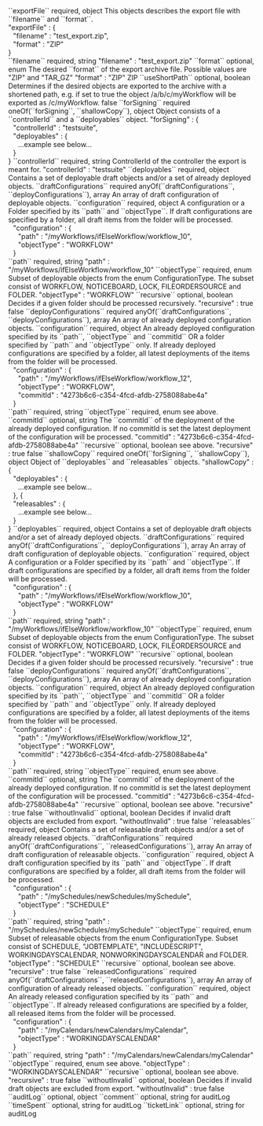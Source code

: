 <tr>
<td>``exportFile``</td>
<td>required, object</td>
<td>This objects describes the export file with ``filename`` and ``format``.</td>
<td><div>"exportFile" : {</div>
    <div style="padding-left:10px;">"filename" : "test_export.zip",</div>
    <div style="padding-left:10px;">"format" : "ZIP"</div>
    <div>}</div></td>
<td></td>
</tr>
<tr>
<td style="padding-left:20px;">``filename``</td>
<td>required, string</td>
<td></td>
<td>"filename" : "test_export.zip"</td>
<td></td>
</tr>
<tr>
<td style="padding-left:20px;">``format``</td>
<td>optional, enum</td>
<td>The desired ``format`` of the export archive file. Possible values are "ZIP" and "TAR_GZ"</td>
<td>"format" : "ZIP"</td>
<td>ZIP</td>
</tr>
<tr>
<td>``useShortPath``</td>
<td>optional, boolean</td>
<td>Determines if the desired objects are exported to the archive with a shortened path, e.g. if set to true the object /a/b/c/myWorkflow will be exported as /c/myWorkflow. </td>
<td></td>
<td>false</td>
</tr>
<tr>
<td>``forSigning``</td>
<td>required oneOf(``forSigning``, ``shallowCopy``), object</td>
<td>Object consists of a ``controllerId`` and a ``deployables`` object.</td>
<td>"forSigning" : {
<div style="padding-left:10px;">"controllerId" : "testsuite",</div>
<div style="padding-left:10px;">"deployables" : {</div>
<div style="padding-left:20px;">...example see below...</div>
<div style="padding-left:10px;">}</div>
}</td>
<td></td>
</tr>
<tr>
<td style="padding-left:20px;">``controllerId``</td>
<td>required, string</td>
<td>ControllerId of the controller the export is meant for.</td>
<td>"controllerId" : "testsuite"</td>
<td></td>
</tr>
<tr>
<td style="padding-left:20px;">``deployables``</td>
<td>required, object</td>
<td>Contains a set of deployable draft objects and/or a set of already deployed objects.</td>
<td></td>
<td></td>
</tr>
<tr>
<td style="padding-left:40px;">``draftConfigurations``</td>
<td>required anyOf(``draftConfigurations``, ``deployConfigurations``), array</td>
<td>An array of draft configuration of deployable objects.</td>
<td></td>
<td></td>
</tr>
<tr>
<td style="padding-left:60px;">``configuration``</td>
<td>required, object</td>
<td>A configuration or a Folder specified by its ``path`` and ``objectType``. If draft configurations are specified by a folder, all draft items from the folder will be processed.</td>
<td><div style="padding-left:10px;">"configuration" : {</div>
<div style="padding-left:20px;">"path" : "/myWorkflows/ifElseWorkflow/workflow_10",</div>
<div style="padding-left:20px;">"objectType" : "WORKFLOW"</div>
<div style="padding-left:10px;">}</div>
</td>
<td></td>
</tr>
<tr>
<td style="padding-left:80px;">``path``</td>
<td>required, string</td>
<td></td>
<td>"path" : "/myWorkflows/ifElseWorkflow/workflow_10"</td>
<td></td>
</tr>
<tr>
<td style="padding-left:80px;">``objectType``</td>
<td>required, enum</td>
<td>Subset of deployable objects from the enum ConfigurationType. The subset consist of WORKFLOW, NOTICEBOARD, LOCK, FILEORDERSOURCE and FOLDER.</td>
<td>"objectType" : "WORKFLOW"</td>
<td></td>
</tr>
<tr>
<td style="padding-left:80px;">``recursive``</td>
<td>optional, boolean</td>
<td>Decides if a given folder should be processed recursively.</td>
<td>"recursive" : true</td>
<td>false</td>
</tr>
<tr>
<td style="padding-left:40px;">``deployConfigurations``</td>
<td>required anyOf(``draftConfigurations``, ``deployConfigurations``), array</td>
<td>An array of already deployed configuration objects.</td>
<td></td>
<td></td>
</tr>
<tr>
<td style="padding-left:60px;">``configuration``</td>
<td>required, object</td>
<td>An already deployed configuration specified by its ``path``, ``objectType`` and ``commitId`` OR a folder specified by ``path`` and ``objectType`` only. If already deployed configurations are specified by a folder, all latest deployments of the items from the folder will be processed.</td>
<td><div style="padding-left:10px;">"configuration" : {</div>
<div style="padding-left:20px;">"path" : "/myWorkflows/ifElseWorkflow/workflow_12",</div>
<div style="padding-left:20px;">"objectType" : "WORKFLOW",</div>
<div style="padding-left:20px;">"commitId" : "4273b6c6-c354-4fcd-afdb-2758088abe4a"</div>
<div style="padding-left:10px;">}</div>
</td>
<td></td>
</tr>
<tr>
<td style="padding-left:80px;">``path``</td>
<td>required, string</td>
<td></td>
<td></td>
<td></td>
</tr>
<tr>
<td style="padding-left:80px;">``objectType``</td>
<td>required, enum</td>
<td>see above.</td>
<td></td>
<td></td>
</tr>
<tr>
<td style="padding-left:80px;">``commitId``</td>
<td>optional, string</td>
<td>The ``commitId`` of the deployment of the already deployed configuration. If no commitId is set the latest deployment of the configuration will be processed.</td>
<td>"commitId" : "4273b6c6-c354-4fcd-afdb-2758088abe4a"</td>
<td></td>
</tr>
<tr>
<td style="padding-left:80px;">``recursive``</td>
<td>optional, boolean</td>
<td>see above.</td>
<td>"recursive" : true</td>
<td>false</td>
</tr>
<tr>
<td>``shallowCopy``</td>
<td>required oneOf(``forSigning``, ``shallowCopy``), object</td>
<td>Object  of ``deployables`` and ``releasables`` objects.</td>
<td>"shallowCopy" : {
<div style="padding-left:10px;">"deployables" : {</div>
<div style="padding-left:20px;">...example see below...</div>
<div style="padding-left:10px;">}, {</div>
<div style="padding-left:10px;">"releasables" : {</div>
<div style="padding-left:20px;">...example see below...</div>
<div style="padding-left:10px;">}</div>
}</td>
<td></td>
</tr>
<tr>
<td style="padding-left:20px;">``deployables``</td>
<td>required, object</td>
<td>Contains a set of deployable draft objects and/or a set of already deployed objects.</td>
<td></td>
<td></td>
</tr>
<tr>
<td style="padding-left:40px;">``draftConfigurations``</td>
<td>required anyOf(``draftConfigurations``, ``deployConfigurations``), array</td>
<td>An array of draft configuration of deployable objects.</td>
<td></td>
<td></td>
</tr>
<tr>
<td style="padding-left:60px;">``configuration``</td>
<td>required, object</td>
<td>A configuration or a Folder specified by its ``path`` and ``objectType``. If draft configurations are specified by a folder, all draft items from the folder will be processed.</td>
<td><div style="padding-left:10px;">"configuration" : {</div>
<div style="padding-left:20px;">"path" : "/myWorkflows/ifElseWorkflow/workflow_10",</div>
<div style="padding-left:20px;">"objectType" : "WORKFLOW"</div>
<div style="padding-left:10px;">}</div>
</td>
<td></td>
</tr>
<tr>
<td style="padding-left:80px;">``path``</td>
<td>required, string</td>
<td></td>
<td>"path" : "/myWorkflows/ifElseWorkflow/workflow_10"</td>
<td></td>
</tr>
<tr>
<td style="padding-left:80px;">``objectType``</td>
<td>required, enum</td>
<td>Subset of deployable objects from the enum ConfigurationType. The subset consist of WORKFLOW, NOTICEBOARD, LOCK, FILEORDERSOURCE and FOLDER.</td>
<td>"objectType" : "WORKFLOW"</td>
<td></td>
</tr>
<tr>
<td style="padding-left:80px;">``recursive``</td>
<td>optional, boolean</td>
<td>Decides if a given folder should be processed recursively.</td>
<td>"recursive" : true</td>
<td>false</td>
</tr>
<tr>
<td style="padding-left:40px;">``deployConfigurations``</td>
<td>required anyOf(``draftConfigurations``, ``deployConfigurations``), array</td>
<td>An array of already deployed configuration objects.</td>
<td></td>
<td></td>
</tr>
<tr>
<td style="padding-left:60px;">``configuration``</td>
<td>required, object</td>
<td>An already deployed configuration specified by its ``path``, ``objectType`` and ``commitId`` OR a folder specified by ``path`` and ``objectType`` only. If already deployed configurations are specified by a folder, all latest deployments of the items from the folder will be processed.</td>
<td><div style="padding-left:10px;">"configuration" : {</div>
<div style="padding-left:20px;">"path" : "/myWorkflows/ifElseWorkflow/workflow_12",</div>
<div style="padding-left:20px;">"objectType" : "WORKFLOW",</div>
<div style="padding-left:20px;">"commitId" : "4273b6c6-c354-4fcd-afdb-2758088abe4a"</div>
<div style="padding-left:10px;">}</div>
</td>
<td></td>
</tr>
<tr>
<td style="padding-left:80px;">``path``</td>
<td>required, string</td>
<td></td>
<td></td>
<td></td>
</tr>
<tr>
<td style="padding-left:80px;">``objectType``</td>
<td>required, enum</td>
<td>see above.</td>
<td></td>
<td></td>
</tr>
<tr>
<td style="padding-left:80px;">``commitId``</td>
<td>optional, string</td>
<td>The ``commitId`` of the deployment of the already deployed configuration. If no commitId is set the latest deployment of the configuration will be processed.</td>
<td>"commitId" : "4273b6c6-c354-4fcd-afdb-2758088abe4a"</td>
<td></td>
</tr>
<tr>
<td style="padding-left:80px;">``recursive``</td>
<td>optional, boolean</td>
<td>see above.</td>
<td>"recursive" : true</td>
<td>false</td>
</tr>
<tr>
<tr>
<td style="padding-left:40px;">``withoutInvalid``</td>
<td>optional, boolean</td>
<td>Decides if invalid draft objects are excluded from export.</td>
<td>"withoutInvalid" : true</td>
<td>false</td>
</tr>
<td style="padding-left:20px;">``releasables``</td>
<td>required, object</td>
<td>Contains a set of releasable draft objects and/or a set of already released objects.</td>
<td></td>
<td></td>
</tr>
<tr>
<td style="padding-left:40px;">``draftConfigurations``</td>
<td>required anyOf(``draftConfigurations``, ``releasedConfigurations``), array</td>
<td>An array of draft configuration of releasable objects.</td>
<td></td>
<td></td>
</tr>
<tr>
<td style="padding-left:60px;">``configuration``</td>
<td>required, object</td>
<td>A draft configuration specified by its ``path`` and ``objectType``. If draft configurations are specified by a folder, all draft items from the folder will be processed.</td>
<td><div style="padding-left:10px;">"configuration" : {</div>
<div style="padding-left:20px;">"path" : "/mySchedules/newSchedules/mySchedule",</div>
<div style="padding-left:20px;">"objectType" : "SCHEDULE"</div>
<div style="padding-left:10px;">}</div>
</td>
<td></td>
</tr>
<tr>
<td style="padding-left:80px;">``path``</td>
<td>required, string</td>
<td></td>
<td>"path" : "/mySchedules/newSchedules/mySchedule"</td>
<td></td>
</tr>
<tr>
<td style="padding-left:80px;">``objectType``</td>
<td>required, enum</td>
<td>Subset of releasable objects from the enum ConfigurationType. Subset consist of SCHEDULE, "JOBTEMPLATE", "INCLUDESCRIPT", WORKINGDAYSCALENDAR, NONWORKINGDAYSCALENDAR and FOLDER.</td>
<td>"objectType" : "SCHEDULE"</td>
<td></td>
</tr>
<tr>
<td style="padding-left:80px;">``recursive``</td>
<td>optional, boolean</td>
<td>see above.</td>
<td>"recursive" : true</td>
<td>false</td>
</tr>
<tr>
<td style="padding-left:40px;">``releasedConfigurations``</td>
<td>required anyOf(``draftConfigurations``, ``releasedConfigurations``), array</td>
<td>An array of configuration of already released objects.</td>
<td></td>
<td></td>
</tr>
<tr>
<td style="padding-left:60px;">``configuration``</td>
<td>required, object</td>
<td>An already released configuration specified by its ``path`` and ``objectType``. If already released configurations are specified by a folder, all released items from the folder will be processed.</td>
<td><div style="padding-left:10px;">"configuration" : {</div>
<div style="padding-left:20px;">"path" : "/myCalendars/newCalendars/myCalendar",</div>
<div style="padding-left:20px;">"objectType" : "WORKINGDAYSCALENDAR"</div>
<div style="padding-left:10px;">}</div>
</td>
<td></td>
</tr>
<tr>
<td style="padding-left:80px;">``path``</td>
<td>required, string</td>
<td></td>
<td>"path" : "/myCalendars/newCalendars/myCalendar"</td>
<td></td>
</tr>
<tr>
<td style="padding-left:80px;">``objectType``</td>
<td>required, enum</td>
<td>see above.</td>
<td>"objectType" : "WORKINGDAYSCALENDAR"</td>
<td></td>
</tr>
<tr>
<td style="padding-left:80px;">``recursive``</td>
<td>optional, boolean</td>
<td>see above.</td>
<td>"recursive" : true</td>
<td>false</td>
</tr>
<tr>
<td style="padding-left:40px;">``withoutInvalid``</td>
<td>optional, boolean</td>
<td>Decides if invalid draft objects are excluded from export.</td>
<td>"withoutInvalid" : true</td>
<td>false</td>
</tr>
<tr>
<td>``auditLog``</td>
<td>optional, object</td>
<td></td>
<td></td>
<td></td>
</tr>
<tr>
<td style="padding-left:20px;">``comment``</td>
<td>optional, string</td>
<td>for auditLog</td>
<td></td>
<td></td>
</tr>
<tr>
<td style="padding-left:20px;">``timeSpent``</td>
<td>optional, string</td>
<td>for auditLog</td>
<td></td>
<td></td>
</tr>
<tr>
<td style="padding-left:20px;">``ticketLink``</td>
<td>optional, string</td>
<td>for auditLog</td>
<td></td>
<td></td>
</tr>
